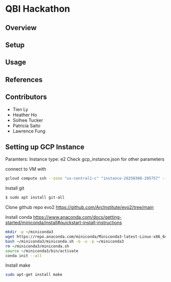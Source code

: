 # QBI Hackathon

## Overview
## Setup
## Usage
## References

## Contributors
* Tien Ly
* Heather Ho
* Solhee Tucker
* Patricia Saito
* Lawrence Fung

## Setting up GCP Instance  

Paramters:
Instance type: e2
Check gcp_instance.json for other parameters

connect to VM with 
```bash
gcloud compute ssh --zone "us-central1-c" "instance-20250308-205757" --project "hackathon-452719"
```

Install git
```bash
$ sudo apt install git-all
```

Clone github repo evo2
https://github.com/ArcInstitute/evo2/tree/main

Install conda
https://www.anaconda.com/docs/getting-started/miniconda/install#quickstart-install-instructions
```bash
mkdir -p ~/miniconda3
wget https://repo.anaconda.com/miniconda/Miniconda3-latest-Linux-x86_64.sh -O ~/miniconda3/miniconda.sh
bash ~/miniconda3/miniconda.sh -b -u -p ~/miniconda3
rm ~/miniconda3/miniconda.sh
source ~/miniconda3/bin/activate
conda init --all
```

Install make
```bash
sudo apt-get install make
```